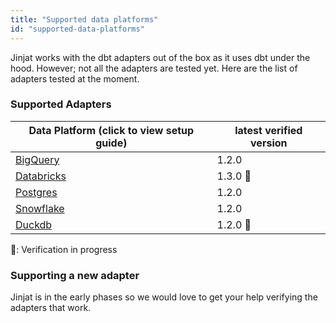```yaml
---
title: "Supported data platforms"
id: "supported-data-platforms"
---
```


Jinjat works with the dbt adapters out of the box as it uses dbt under the hood. 
However; not all the adapters are tested yet. Here are the list of adapters tested at the moment.

### Supported Adapters

| Data Platform (click to view setup guide) | latest verified version  |
| ----------------------------------------- | ------------------------ |
| [BigQuery](https://docs.getdbt.com/reference/warehouse-setups/bigquery-setup)                | 1.2.0                    |
| [Databricks](https://docs.getdbt.com/reference/warehouse-setups/databricks-setup)            | 1.3.0 :construction:     |
| [Postgres](https://docs.getdbt.com/reference/warehouse-setups/postgres-setup)                | 1.2.0                    |
| [Snowflake](https://docs.getdbt.com/reference/warehouse-setups/snowflake-setup)              | 1.2.0                    |
| [Duckdb](https://docs.getdbt.com/reference/warehouse-setups/duckdb-setup)          | 1.2.0 :construction:     |
:construction:: Verification in progress

### Supporting a new adapter

Jinjat is in the early phases so we would love to get your help verifying the adapters that work. 